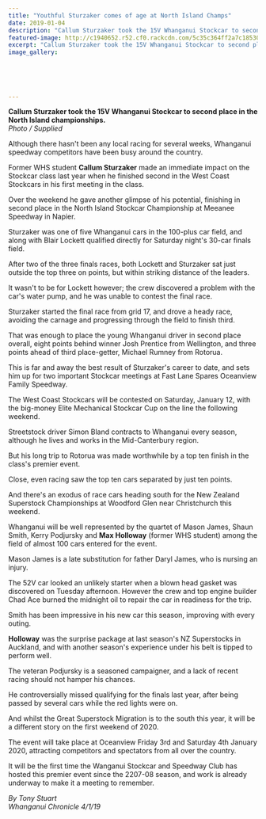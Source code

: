 ```yaml
---
title: "Youthful Sturzaker comes of age at North Island Champs"
date: 2019-01-04
description: "Callum Sturzaker took the 15V Whanganui Stockcar to second place in the North Island championships..."
featured-image: http://c1940652.r52.cf0.rackcdn.com/5c35c364ff2a7c185300042b/Callum-Sturzaker-300-chron-4-jan-2019.jpg
excerpt: "Callum Sturzaker took the 15V Whanganui Stockcar to second place in the North Island championships."
image_gallery:
    
    
    
    
    
---
```


<p><strong>Callum Sturzaker took the 15V Whanganui Stockcar to second place in the North Island championships.<br /></strong><em>Photo / Supplied</em></p>
<p class="element element-paragraph">Although there hasn't been any local racing for several weeks, Whanganui speedway competitors have been busy around the country.</p>
<p class="element element-paragraph">Former WHS student <strong>Callum Sturzaker</strong> made an immediate impact on the Stockcar class last year when he finished second in the West Coast Stockcars in his first meeting in the class.</p>
<p class="element element-paragraph">Over the weekend he gave another glimpse of his potential, finishing in second place in the North Island Stockcar Championship at Meeanee Speedway in Napier.</p>
<p class="element element-paragraph">Sturzaker was one of five Whanganui cars in the 100-plus car field, and along with Blair Lockett qualified directly for Saturday night's 30-car finals field.</p>
<p class="element element-paragraph">After two of the three finals races, both Lockett and Sturzaker sat just outside the top three on points, but within striking distance of the leaders.</p>
<p class="element element-paragraph">It wasn't to be for Lockett however; the crew discovered a problem with the car's water pump, and he was unable to contest the final race.</p>
<p class="element element-paragraph">Sturzaker started the final race from grid 17, and drove a heady race, avoiding the carnage and progressing through the field to finish third.</p>
<p class="element element-paragraph">That was enough to place the young Whanganui driver in second place overall, eight points behind winner Josh Prentice from Wellington, and three points ahead of third place-getter, Michael Rumney from Rotorua.</p>
<p class="element element-paragraph">This is far and away the best result of Sturzaker's career to date, and sets him up for two important Stockcar meetings at Fast Lane Spares Oceanview Family Speedway.</p>
<p class="element element-paragraph">The West Coast Stockcars will be contested on Saturday, January 12, with the big-money Elite Mechanical Stockcar Cup on the line the following weekend.</p>
<p class="element element-paragraph">Streetstock driver Simon Bland contracts to Whanganui every season, although he lives and works in the Mid-Canterbury region.</p>
<p class="element element-paragraph">But his long trip to Rotorua was made worthwhile by a top ten finish in the class's premier event.</p>
<p class="element element-paragraph">Close, even racing saw the top ten cars separated by just ten points.</p>
<p class="element element-paragraph">And there's an exodus of race cars heading south for the New Zealand Superstock Championships at Woodford Glen near Christchurch this weekend.</p>
<p class="element element-paragraph">Whanganui will be well represented by the quartet of Mason James, Shaun Smith, Kerry Podjursky and <strong>Max Holloway</strong>&nbsp;(former WHS student) among the field of almost 100 cars entered for the event.</p>
<p class="element element-paragraph">Mason James is a late substitution for father Daryl James, who is nursing an injury.</p>
<p class="element element-paragraph">The 52V car looked an unlikely starter when a blown head gasket was discovered on Tuesday afternoon. However the crew and top engine builder Chad Ace burned the midnight oil to repair the car in readiness for the trip.</p>
<p class="element element-paragraph">Smith has been impressive in his new car this season, improving with every outing.</p>
<p class="element element-paragraph"><strong>Holloway</strong> was the surprise package at last season's NZ Superstocks in Auckland, and with another season's experience under his belt is tipped to perform well.</p>
<p class="element element-paragraph">The veteran Podjursky is a seasoned campaigner, and a lack of recent racing should not hamper his chances.</p>
<p class="element element-paragraph">He controversially missed qualifying for the finals last year, after being passed by several cars while the red lights were on.</p>
<p class="element element-paragraph">And whilst the Great Superstock Migration is to the south this year, it will be a different story on the first weekend of 2020.</p>
<p class="element element-paragraph">The event will take place at Oceanview Friday 3rd and Saturday 4th January 2020, attracting competitors and spectators from all over the country.</p>
<p class="element element-paragraph">It will be the first time the Wanganui Stockcar and Speedway Club has hosted this premier event since the 2207-08 season, and work is already underway to make it a meeting to remember.</p>
<p class="element element-paragraph"><em>By Tony Stuart</em><br /><em>Whanganui Chronicle 4/1/19</em></p>

